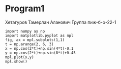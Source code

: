 # Program1

Хетагуров Тамерлан Аланович
Группа пиж-б-о-22-1
```
import numpy as np
import matplotlib.pyplot as mpl
fig, ax = mpl.subplots(1,1)
t = np.arange(2, 6, 3)
x = np.cos(2*t)+np.sin(4*t)-0.1
y = np.cos(2*t)+np.sin(8*t)+0.45
mpl.plot(x,y)
mpl.show()
```
